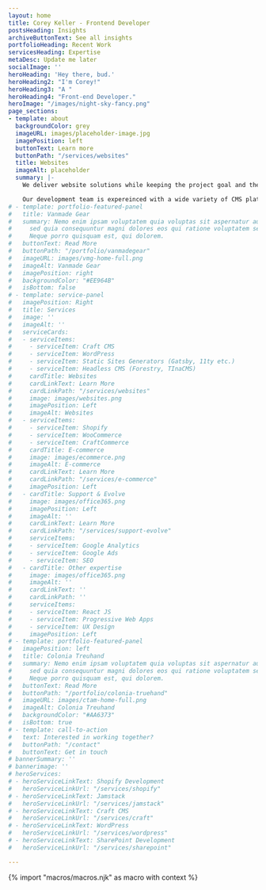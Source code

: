 ```yaml
---
layout: home
title: Corey Keller - Frontend Developer
postsHeading: Insights
archiveButtonText: See all insights
portfolioHeading: Recent Work
servicesHeading: Expertise
metaDesc: Update me later
socialImage: ''
heroHeading: 'Hey there, bud.'
heroHeading2: "I'm Corey!"
heroHeading3: "A "
heroHeading4: "Front-end Developer."
heroImage: "/images/night-sky-fancy.png"
page_sections:
- template: about
  backgroundColor: grey
  imageURL: images/placeholder-image.jpg
  imagePosition: left
  buttonText: Learn more
  buttonPath: "/services/websites"
  title: Websites
  imageAlt: placeholder
  summary: |-
    We deliver website solutions while keeping the project goal and the user expereince forefront. Picking the right technology stack and creating intuitive interfaces are of the utmost importance to us.

    Our development team is expereinced with a wide variety of CMS platforms and take a right-tool-for-the-job approach. Our websites are optimized for page load speed, follow best practices and achieve pefect technical SEO scores in Google Lighthouse.
# - template: portfolio-featured-panel
#   title: Vanmade Gear
#   summary: Nemo enim ipsam voluptatem quia voluptas sit aspernatur aut odit aut fugit,
#     sed quia consequuntur magni dolores eos qui ratione voluptatem sequi nesciunt.
#     Neque porro quisquam est, qui dolorem.
#   buttonText: Read More
#   buttonPath: "/portfolio/vanmadegear"
#   imageURL: images/vmg-home-full.png
#   imageAlt: Vanmade Gear
#   imagePosition: right
#   backgroundColor: "#EE964B"
#   isBottom: false
# - template: service-panel
#   imagePosition: Right
#   title: Services
#   image: ''
#   imageAlt: ''
#   serviceCards:
#   - serviceItems:
#     - serviceItem: Craft CMS
#     - serviceItem: WordPress
#     - serviceItem: Static Sites Generators (Gatsby, 11ty etc.)
#     - serviceItem: Headless CMS (Forestry, TInaCMS)
#     cardTitle: Websites
#     cardLinkText: Learn More
#     cardLinkPath: "/services/websites"
#     image: images/websites.png
#     imagePosition: Left
#     imageAlt: Websites
#   - serviceItems:
#     - serviceItem: Shopify
#     - serviceItem: WooCommerce
#     - serviceItem: CraftCommerce
#     cardTitle: E-commerce
#     image: images/ecommerce.png
#     imageAlt: E-commerce
#     cardLinkText: Learn More
#     cardLinkPath: "/services/e-commerce"
#     imagePosition: Left
#   - cardTitle: Support & Evolve
#     image: images/office365.png
#     imagePosition: Left
#     imageAlt: ''
#     cardLinkText: Learn More
#     cardLinkPath: "/services/support-evolve"
#     serviceItems:
#     - serviceItem: Google Analytics
#     - serviceItem: Google Ads
#     - serviceItem: SEO
#   - cardTitle: Other expertise
#     image: images/office365.png
#     imageAlt: ''
#     cardLinkText: ''
#     cardLinkPath: ''
#     serviceItems:
#     - serviceItem: React JS
#     - serviceItem: Progressive Web Apps
#     - serviceItem: UX Design
#     imagePosition: Left
# - template: portfolio-featured-panel
#   imagePosition: left
#   title: Colonia Treuhand
#   summary: Nemo enim ipsam voluptatem quia voluptas sit aspernatur aut odit aut fugit,
#     sed quia consequuntur magni dolores eos qui ratione voluptatem sequi nesciunt.
#     Neque porro quisquam est, qui dolorem.
#   buttonText: Read More
#   buttonPath: "/portfolio/colonia-truehand"
#   imageURL: images/ctam-home-full.png
#   imageAlt: Colonia Treuhand
#   backgroundColor: "#AA6373"
#   isBottom: true
# - template: call-to-action
#   text: Interested in working together?
#   buttonPath: "/contact"
#   buttonText: Get in touch
# bannerSummary: ''
# bannerimage: ''
# heroServices:
# - heroServiceLinkText: Shopify Development
#   heroServiceLinkUrl: "/services/shopify"
# - heroServiceLinkText: Jamstack
#   heroServiceLinkUrl: "/services/jamstack"
# - heroServiceLinkText: Craft CMS
#   heroServiceLinkUrl: "/services/craft"
# - heroServiceLinkText: WordPress
#   heroServiceLinkUrl: "/services/wordpress"
# - heroServiceLinkText: SharePoint Development
#   heroServiceLinkUrl: "/services/sharepoint"

---
```

<!-- do not delete -->
{% import "macros/macros.njk" as macro with context %}
<!-- do not delete -->